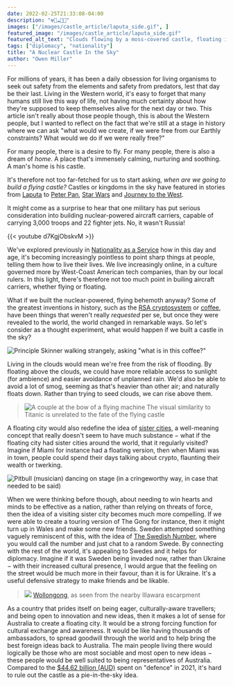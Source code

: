 ```yaml
---
date: 2022-02-25T21:33:08-04:00
description: "☢🏰☁🌈🚁"
images: ["/images/castle_article/laputa_side.gif", ]
featured_image: "/images/castle_article/laputa_side.gif"
featured_alt_text: "Clouds flowing by a moss-covered castle, floating in the sky"
tags: ["diplomacy", "nationality"]
title: "A Nuclear Castle In the Sky"
author: "Owen Miller"
---
```


For millions of years, it has been a daily obsession for living organisms to seek out safety from the elements and safety from predators, lest that day be their last. Living in the Western world, it's easy to forget that many humans still live this way of life, not having much certainty about how they're supposed to keep themselves alive for the next day or two. This article isn't really about those people though, this is about the Western people, but I wanted to reflect on the fact that we're still at a stage in history where we can ask "what would we create, if we were free from our Earthly constraints? What would we do if we were really free?"

For many people, there is a desire to fly. For many people, there is also a dream of *home*. A place that's immensely calming, nurturing and soothing. A man's home is his castle.

It's therefore not too far-fetched for us to start asking, *when are we going to build a flying castle?* Castles or kingdoms in the sky have featured in stories from [Laputa](https://en.wikipedia.org/wiki/Castle_in_the_Sky) to [Peter Pan](https://en.wikipedia.org/wiki/Peter_Pan), [Star Wars](https://en.wikipedia.org/wiki/The_Empire_Strikes_Back) and [Journey to the West](https://en.wikipedia.org/wiki/Journey_to_the_West).

It might come as a surprise to hear that one military has put serious consideration into building nuclear-powered aircraft carriers, capable of carrying 3,000 troops and 22 fighter jets. No, it wasn't Russia!

{{< youtube d7KgjObskvM >}}

We've explored previously in [Nationality as a Service](https://nonhuman.party/post/nationality_as_a_service/) how in this day and age, it's becoming increasingly pointless to point sharp things at people, telling them how to live their lives. We live increasingly online, in a culture governed more by West-Coast American tech companies, than by our local rulers. In this light, there's therefore not too much point in builing aircraft carriers, whether flying or floating.

What if we built the nuclear-powered, flying behemoth anyway? Some of the greatest inventions in history, such as the [RSA cryptosystem](https://en.wikipedia.org/wiki/RSA_(cryptosystem)) or [coffee](https://en.wikipedia.org/wiki/Coffee), have been things that weren't really *requested* per se, but once they were revealed to the world, the world changed in remarkable ways. So let's consider as a thought experiment, what would happen if we built a castle in the sky?

![Principle Skinner walking strangely, asking "what is in this coffee?"](/images/castle_article/skinner_coffee.gif)

Living in the clouds would mean we're free from the risk of flooding. By floating above the clouds, we could have more reliable access to sunlight (for ambience) and easier avoidance of unplanned rain. We'd also be able to avoid a lot of smog, seeming as that's heavier than other air; and naturally floats down. Rather than trying to seed clouds, we can rise above them.

> ![A couple at the bow of a flying machine](/images/castle_article/couple_at_bow.gif)
> The visual similarity to Titanic is unrelated to the fate of the flying castle

A floating city would also redefine the idea of [sister cities](https://en.wikipedia.org/wiki/Sister_city), a well-meaning concept that really doesn't seem to have much substance − what if the floating city had sister cities around the world, that it regularly visited? Imagine if Miami for instance had a floating version, then when Miami was in town, people could spend their days talking about crypto, flaunting their wealth or twerking.

![Pitbull (musician) dancing on stage (in a cringeworthy way, in case that needed to be said)](/images/castle_article/pitbull.gif)

When we were thinking before though, about needing to win hearts and minds to be effective as a nation, rather than relying on threats of force, then the idea of a visiting sister city becomes much more compelling. If we were able to create a touring version of The Gong for instance, then it might turn up in Wales and make some new friends. Sweden attempted something vaguely reminiscent of this, with the idea of [The Swedish Number](https://www.theswedishnumber.com/), where you would call the number and just chat to a random Swede. By connecting with the rest of the world, it's appealing to Swedes and it helps for diplomacy. Imagine if it was Sweden being invaded now, rather than Ukraine − with their increased cultural presence, I would argue that the feeling on the street would be much more in their favour, than it is for Ukraine. It's a useful defensive strategy to make friends and be likable.

> ![](/images/castle_article/Wollongong.jpeg)
> [Wollongong](https://en.wikipedia.org/wiki/Wollongong), as seen from the nearby Illawara escarpment

As a country that prides itself on being eager, culturally-aware travellers; and being open to innovation and new ideas, then it makes a lot of sense for Australia to create a floating city. It would be a strong forcing function for cultural exchange and awareness. It would be like having thousands of ambassadors, to spread goodwill through the world and to help bring the best foreign ideas back to Australia. The main people living there would logically be those who are most sociable and most open to new ideas − these people would be well suited to being representatives of Australia. Compared to the [$44.62 billion (AUD)](https://www.australiandefence.com.au/defence/budget-policy/2021-defence-budget-at-a-glance) spent on "defence" in 2021, it's hard to rule out the castle as a pie-in-the-sky idea.